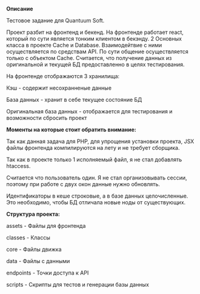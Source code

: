 
**Описание**

Тестовое задание для Quantuum Soft.

Проект разбит на фронтенд и бекенд. На фронтенде работает react, который по сути является тонким клиентом в бекэнду. 
2 Основных класса в проекте Cache и Database. Взаимодейтвие с ними осуществляется по средствам API. По сути общение осуществляется только
с объектом Cache. Считается, что получение данных из оригинальной и текущей БД предоставленно в целях тестирования.

На фронтенде отображаются 3 хранилища:

Кэш - содержит несохранненые данные

База данных - хранит в себе текущее состояние БД

Оригинальная база данных - отображается для тестирования и возможности сбросить проект

**Моменты на которые стоит обратить внимание:**

Так как данная задача для PHP, для упрощения установки проекта, JSX файлы фронтенда компилируются на лету и не требует сборщика.

Так как в проекте только 1 исполняемый файл, я не стал добавлять htaccess.

Считается что пользователь один. Я не стал организовывать сессии, поэтому при работе с двух окон данные нужно обновлять.

Идентификаторы в кеше строковые, а в базе данных целочисленные. Это необходимо, чтобы БД отличала новые ноды от существующих.

**Структура проекта:**

assets - Файлы для фронтенда

classes - Классы

core - Файлы движка

data - Файлы с данными

endpoints - Точки доступа к API

scripts - Скрипты для тестов и генерации базы данных
